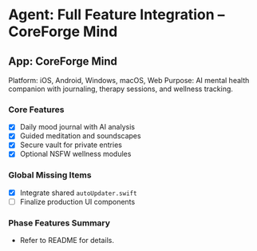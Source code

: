 # Agent: Full Feature Integration – CoreForge Mind

## App: CoreForge Mind
Platform: iOS, Android, Windows, macOS, Web
Purpose: AI mental health companion with journaling, therapy sessions, and wellness tracking.

### Core Features
- [x] Daily mood journal with AI analysis
- [x] Guided meditation and soundscapes
- [x] Secure vault for private entries
 - [x] Optional NSFW wellness modules

### Global Missing Items
- [x] Integrate shared `autoUpdater.swift`
- [ ] Finalize production UI components

### Phase Features Summary
- Refer to README for details.

